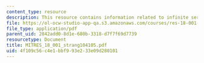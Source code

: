 ```yaml
---
content_type: resource
description: This resource contains information related to infinite series.
file: https://ol-ocw-studio-app-qa.s3.amazonaws.com/courses/res-18-001-calculus-online-textbook-spring-2005/4f109c56c4e1bbf993e233e09d280101_MITRES_18_001_strang104105.pdf
file_type: application/pdf
parent_uid: 2842add0-8d1e-680b-3318-d7f7f69d7739
resourcetype: Document
title: MITRES_18_001_strang104105.pdf
uid: 4f109c56-c4e1-bbf9-93e2-33e09d280101
---
```

